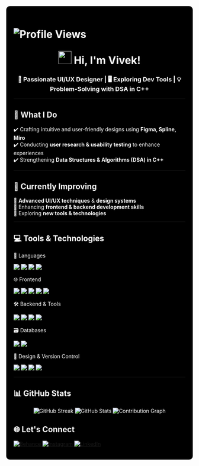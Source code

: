<div style="background: black; padding: 20px; border-radius: 10px; color: white;">

<h1 align="center">
  <p align="left">
  <img src="https://komarev.com/ghpvc/?username=bvvivek6&style=flat&color=blue" alt="Profile Views" />
</p>

  <img src="https://media.giphy.com/media/hvRJCLFzcasrR4ia7z/giphy.gif" width="35"> 
  Hi, I'm Vivek!
</h1>

<h3 align="center"> 
🎨 Passionate UI/UX Designer | 🖥️ Exploring Dev Tools | 💡 Problem-Solving with DSA in C++  
</h3>

---

## 🚀 What I Do  

✔️ Crafting intuitive and user-friendly designs using **Figma, Spline, Miro**  
✔️ Conducting **user research & usability testing** to enhance experiences  
✔️ Strengthening **Data Structures & Algorithms (DSA) in C++**  

---

## 🌱 Currently Improving  

🔹 **Advanced UI/UX techniques** & **design systems**  
🔹 Enhancing **frontend & backend development skills**  
🔹 Exploring **new tools & technologies**  

---

## 💻 Tools & Technologies  

<!-- Languages -->
🧠 Languages
<p align="left"> <img src="https://img.shields.io/badge/C-00599C?style=for-the-badge&logo=c&logoColor=white" /> <img src="https://img.shields.io/badge/C%2B%2B-00599C?style=for-the-badge&logo=c%2B%2B&logoColor=white" /> <img src="https://img.shields.io/badge/Python-3776AB?style=for-the-badge&logo=python&logoColor=white" /> <img src="https://img.shields.io/badge/JavaScript-F7DF1E?style=for-the-badge&logo=javascript&logoColor=black" /> </p>
🌐 Frontend
<p align="left"> <img src="https://img.shields.io/badge/HTML5-E34F26?style=for-the-badge&logo=html5&logoColor=white" /> <img src="https://img.shields.io/badge/CSS3-1572B6?style=for-the-badge&logo=css3&logoColor=white" /> <img src="https://img.shields.io/badge/React-61DAFB?style=for-the-badge&logo=react&logoColor=black" /> <img src="https://img.shields.io/badge/Framer-0055FF?style=for-the-badge&logo=framer&logoColor=white" /> <img src="https://img.shields.io/badge/Tailwind_CSS-38B2AC?style=for-the-badge&logo=tailwind-css&logoColor=white" /> </p>
🛠️ Backend & Tools
<p align="left"> <img src="https://img.shields.io/badge/Node.js-339933?style=for-the-badge&logo=nodedotjs&logoColor=white" /> <img src="https://img.shields.io/badge/Express.js-000000?style=for-the-badge&logo=express&logoColor=white" /> <img src="https://img.shields.io/badge/Nodemailer-3C3C3C?style=for-the-badge&logo=nodemailer&logoColor=white" /> <img src="https://img.shields.io/badge/Cloudinary-3448C5?style=for-the-badge&logo=cloudinary&logoColor=white" /> </p>
🗃️ Databases
<p align="left"> <img src="https://img.shields.io/badge/MySQL-4479A1?style=for-the-badge&logo=mysql&logoColor=white" /> <img src="https://img.shields.io/badge/MongoDB-47A248?style=for-the-badge&logo=mongodb&logoColor=white" /> </p>
🎨 Design & Version Control
<p align="left"> <img src="https://img.shields.io/badge/Figma-F24E1E?style=for-the-badge&logo=figma&logoColor=white" /> <img src="https://img.shields.io/badge/Dribbble-EA4C89?style=for-the-badge&logo=dribbble&logoColor=white" /> <img src="https://img.shields.io/badge/Git-F05032?style=for-the-badge&logo=git&logoColor=white" /> <img src="https://img.shields.io/badge/GitHub-181717?style=for-the-badge&logo=github&logoColor=white" /> </p>





---

## 📊 GitHub Stats  

<p align="center">
  <img src="https://github-readme-streak-stats.herokuapp.com/?user=bvvivek6&theme=tokyonight&hide_border=true&background=00000000" alt="GitHub Streak" />
  <img src="https://github-readme-stats.vercel.app/api?username=bvvivek6&show_icons=true&theme=tokyonight&hide_border=true&bg_color=00000000" alt="GitHub Stats" />
  <img src="https://github-readme-activity-graph.vercel.app/graph?username=bvvivek6&bg_color=00000000&color=00ffef&line=00c0ff&point=ffffff&area=true&hide_border=true" alt="Contribution Graph" />
</p>


## 🌐 Let's Connect  

<p align="left">
  <a href="https://behance.net/VivekBv" target="_blank">
    <img src="https://img.shields.io/badge/Behance-1769ff?logo=behance&logoColor=white" alt="Behance" />
  </a>  
  <a href="https://instagram.com/vivekbv__" target="_blank">
    <img src="https://img.shields.io/badge/Instagram-%23E4405F.svg?logo=Instagram&logoColor=white" alt="Instagram" />
  </a>  
  <a href="https://www.linkedin.com/in/vivekbv2406" target="_blank">
    <img src="https://img.shields.io/badge/LinkedIn-%230077B5.svg?logo=linkedin&logoColor=white" alt="LinkedIn" />
  </a>  
</p>

</div>
